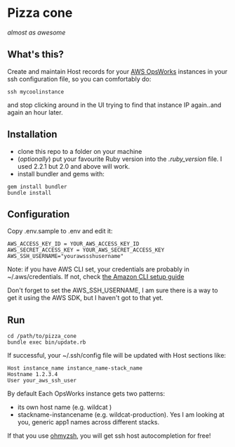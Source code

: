 # Pizza cone
_almost as awesome_

## What's this? 

Create and maintain Host records for your [AWS OpsWorks](https://aws.amazon.com/opsworks/) instances in your ssh configuration file, 
so you can comfortably do:

```
ssh mycoolinstance
```
and stop clicking around in the UI trying to find that instance IP again..and again an hour later.

## Installation

* clone this repo to a folder on your machine
* (_optionally_) put your favourite Ruby version into the *.ruby_version* file. I used 2.2.1 but 2.0 and above will work.
* install bundler and gems with:
```
gem install bundler
bundle install
```

## Configuration

Copy .env.sample to .env and edit it:

```
AWS_ACCESS_KEY_ID = YOUR_AWS_ACCESS_KEY_ID
AWS_SECRET_ACCESS_KEY = YOUR_AWS_SECRET_ACCESS_KEY
AWS_SSH_USERNAME="yourawssshusername"
```

Note: if you have AWS CLI set, your credentials are probably in ~/.aws/credentials. If not, check [the Amazon CLI setup guide](http://docs.aws.amazon.com/cli/latest/userguide/cli-chap-getting-set-up.html)

Don't forget to set the AWS_SSH_USERNAME, I am sure there is a way to get it using the AWS SDK, but I haven't got to that yet.

## Run
```
cd /path/to/pizza_cone
bundle exec bin/update.rb
```

If successful, your ~/.ssh/config file will be updated with Host sections like:

```
Host instance_name instance_name-stack_name
Hostname 1.2.3.4
User your_aws_ssh_user
```

By default Each OpsWorks instance gets two patterns:
- its own host name (e.g. wildcat )
- stackname-instancename (e.g. wildcat-production). Yes I am looking at you, generic app1 names across different stacks.

If that you use [ohmyzsh](https://github.com/robbyrussell/oh-my-zsh), you will get ssh host autocompletion for free!
